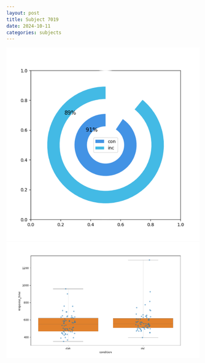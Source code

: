 ```yaml
---
layout: post
title: Subject 7019
date: 2024-10-11
categories: subjects
---
```


![](data/7019/run-8/7019_accuracy_by_condition.png)
![](data/7019/run-8/7019_rt.png)
